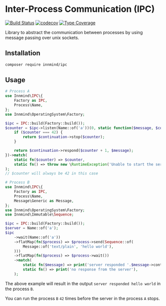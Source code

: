 # Inter-Process Communication (IPC)

[![Build Status](https://github.com/Innmind/IPC/workflows/CI/badge.svg?branch=master)](https://github.com/Innmind/IPC/actions?query=workflow%3ACI)
[![codecov](https://codecov.io/gh/Innmind/IPC/branch/develop/graph/badge.svg)](https://codecov.io/gh/Innmind/IPC)
[![Type Coverage](https://shepherd.dev/github/Innmind/IPC/coverage.svg)](https://shepherd.dev/github/Innmind/IPC)

Library to abstract the communication between processes by using message passing over unix sockets.

## Installation

```sh
composer require innmind/ipc
```

## Usage

```php
# Process A
use Innmind\IPC\{
    Factory as IPC,
    Process\Name,
};
use Innmind\OperatingSystem\Factory;

$ipc = IPC::build(Factory::build());
$counter = $ipc->listen(Name::of('a'))(0, static function($message, $continuation, $counter): void {
    if ($counter === 42) {
        return $continuation->stop($counter);
    }

    return $continuation->respond($counter + 1, $message);
})->match(
    static fn($counter) => $counter,
    static fn() => throw new \RuntimeException('Unable to start the server'),
);
// $counter will always be 42 in this case
```

```php
# Process B
use Innmind\IPC\{
    Factory as IPC,
    Process\Name,
    Message\Generic as Message,
};
use Innmind\OperatingSystem\Factory;
use Innmind\Immutable\Sequence;

$ipc = IPC::build(Factory::build());
$server = Name::of('a');
$ipc
    ->wait(Name::of('a'))
    ->flatMap(fn($process) => $process->send(Sequence::of(
        Message::of('text/plain', 'hello world'),
    )))
    ->flatMap(fn($process) => $process->wait())
    ->match(
        static fn($message) => print('server responded '.$message->content()->toString()),
        static fn() => print('no response from the server'),
    );
```

The above example will result in the output `server responded hello world` in the process `B`.

You can run the process `B` `42` times before the server in the process `A` stops.
